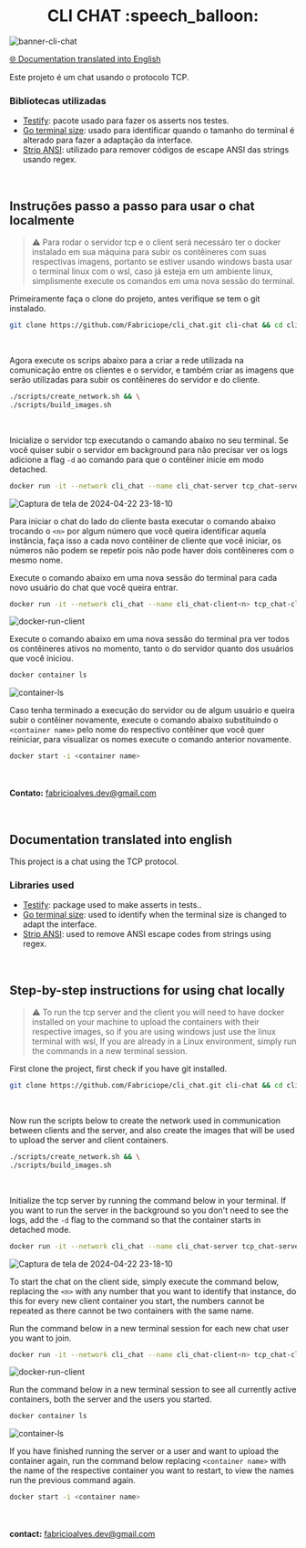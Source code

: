 <h1 align="center">CLI CHAT :speech_balloon:</h1>

![banner-cli-chat](https://github.com/Fabriciope/TechNews/assets/79289410/9d12fb4f-5247-459e-b65d-d822f209df80)
<br>

[🌐 Documentation translated into English](#documentation-translated-into-english)

 Este projeto é um chat usando o protocolo TCP.


### Bibliotecas utilizadas
 - [Testify](https://github.com/stretchr/testify): pacote usado para fazer os asserts nos testes.
 - [Go terminal size](https://github.com/stretchr/testify): usado para identificar quando o tamanho do terminal é alterado para fazer a adaptação da interface.
 - [Strip ANSI](https://github.com/acarl005/stripansi): utilizado para remover códigos de escape ANSI das strings usando regex.
<br>

## Instruções passo a passo para usar o chat localmente
> :warning: Para rodar o servidor tcp e o client será necessáro ter o docker instalado em sua  máquina para subir os contêineres com suas respectivas imagens, portanto se estiver usando windows basta usar o terminal linux com o wsl,
 caso já esteja em um ambiente linux, simplismente execute os comandos em uma nova sessão do terminal.

 Primeiramente faça o clone do projeto, antes verifique se tem o git instalado.
```bash
git clone https://github.com/Fabriciope/cli_chat.git cli-chat && cd cli-chat
```
<br>

 Agora execute os scrips abaixo para a criar a rede utilizada na comunicação entre os clientes e o servidor, e também criar as imagens que serão utilizadas para subir os contêineres do servidor e do cliente.
```bash
./scripts/create_network.sh && \
./scripts/build_images.sh
```
<br>

 Inicialize o servidor tcp executando o camando abaixo no seu terminal. Se você quiser subir o servidor em background para não precisar ver os logs adicione a flag `-d` ao comando para que o contêiner inicie em modo detached.
```bash
docker run -it --network cli_chat --name cli_chat-server tcp_chat-server:prod
```
![Captura de tela de 2024-04-22 23-18-10](https://github.com/Fabriciope/TechNews/assets/79289410/20c85a5e-0994-4676-8f32-660b5187726c)
<br>

 Para iniciar o chat do lado do cliente basta executar o comando abaixo trocando o `<n>` por algum número que você queira identificar aquela instância, 
faça isso a cada novo contêiner de cliente que você iniciar, os números não podem se repetir pois não pode haver dois contêineres com o mesmo nome.
 
 Execute o comando abaixo em uma nova sessão do terminal para cada novo usuário do chat que você queira entrar.
```bash
docker run -it --network cli_chat --name cli_chat-client<n> tcp_chat-client:prod
```
![docker-run-client](https://github.com/Fabriciope/TechNews/assets/79289410/56405d26-bf97-45e0-9f7e-31acf299d37a)
<br>

 Execute o comando abaixo em uma nova sessão do terminal pra ver todos os contêineres ativos no momento, tanto o do servidor quanto dos usuários que você iniciou.
```bash
docker container ls
```
![container-ls](https://github.com/Fabriciope/TechNews/assets/79289410/385f921d-6b43-4820-8fdf-87237e046e11)
<br>

 Caso tenha terminado a execução do servidor ou de algum usuário e queira subir o contêiner novamente, execute o comando abaixo substituindo o `<container name>` pelo nome do respectivo contêiner que você quer reiniciar, para visualizar os nomes execute o comando anterior novamente.
```bash
docker start -i <container name>
```

<br><br>
**Contato:** fabricioalves.dev@gmail.com

<br>

## Documentation translated into english

 This project is a chat using the TCP protocol.
 
 ### Libraries used
 - [Testify](https://github.com/stretchr/testify): package used to make asserts in tests..
 - [Go terminal size](https://github.com/stretchr/testify): used to identify when the terminal size is changed to adapt the interface.
 - [Strip ANSI](https://github.com/acarl005/stripansi): used to remove ANSI escape codes from strings using regex.
<br>

## Step-by-step instructions for using chat locally
> :warning: To run the tcp server and the client you will need to have docker installed on your machine to upload the containers with their respective images, so if you are using windows just use the linux terminal with wsl,
 If you are already in a Linux environment, simply run the commands in a new terminal session.

 First clone the project, first check if you have git installed.
```bash
git clone https://github.com/Fabriciope/cli_chat.git cli-chat && cd cli-chat
```
<br>

 Now run the scripts below to create the network used in communication between clients and the server, and also create the images that will be used to upload the server and client containers.
```bash
./scripts/create_network.sh && \
./scripts/build_images.sh
```
<br>

 Initialize the tcp server by running the command below in your terminal. If you want to run the server in the background so you don't need to see the logs, add the `-d` flag to the command so that the container starts in detached mode.
```bash
docker run -it --network cli_chat --name cli_chat-server tcp_chat-server:prod
```
![Captura de tela de 2024-04-22 23-18-10](https://github.com/Fabriciope/TechNews/assets/79289410/20c85a5e-0994-4676-8f32-660b5187726c)
<br>

 To start the chat on the client side, simply execute the command below, replacing the `<n>` with any number that you want to identify that instance, 
 do this for every new client container you start, the numbers cannot be repeated as there cannot be two containers with the same name.
 
 Run the command below in a new terminal session for each new chat user you want to join.
```bash
docker run -it --network cli_chat --name cli_chat-client<n> tcp_chat-client:prod
```
![docker-run-client](https://github.com/Fabriciope/TechNews/assets/79289410/56405d26-bf97-45e0-9f7e-31acf299d37a)
<br>

 Run the command below in a new terminal session to see all currently active containers, both the server and the users you started.
```bash
docker container ls
```
![container-ls](https://github.com/Fabriciope/TechNews/assets/79289410/385f921d-6b43-4820-8fdf-87237e046e11)
<br>

 If you have finished running the server or a user and want to upload the container again, run the command below replacing `<container name>` with the name of the respective container you want to restart, to view the names run the previous command again.
```bash
docker start -i <container name>
```

<br><br>
**contact:** fabricioalves.dev@gmail.com
 
